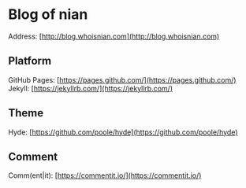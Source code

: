 # Blog of nian
Address: [http://blog.whoisnian.com](http://blog.whoisnian.com)  

## Platform
GitHub Pages: [https://pages.github.com/](https://pages.github.com/)  
Jekyll: [https://jekyllrb.com/](https://jekyllrb.com/)  

## Theme
Hyde: [https://github.com/poole/hyde](https://github.com/poole/hyde)  

## Comment
Comm(ent|it): [https://commentit.io/](https://commentit.io/)  
